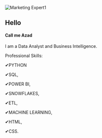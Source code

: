 ![Marketing Expert1](https://github.com/Azad2181/Azad2181/assets/121395998/05281bc8-f6db-485c-bbcc-9fd05ed330f6)

## Hello
#### Call me Azad
I am a Data Analyst and Business Intelligence. 

Professional Skills: 

✔PYTHON

✔SQL, 

✔POWER BI,

✔SNOWFLAKES, 

✔ETL, 

✔MACHINE LEARNING, 

✔HTML, 

✔CSS.












